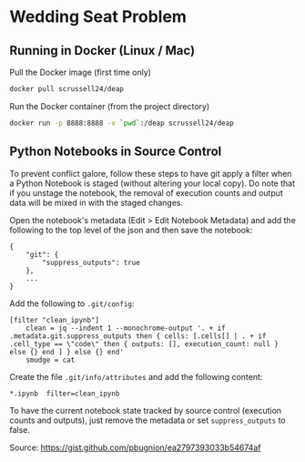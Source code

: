 # Wedding Seat Problem

## Running in Docker (Linux / Mac)

Pull the Docker image (first time only)
```bash
docker pull scrussell24/deap
```

Run the Docker container (from the project directory)
```bash
docker run -p 8888:8888 -v `pwd`:/deap scrussell24/deap
```

## Python Notebooks in Source Control

To prevent conflict galore, follow these steps to have git apply a filter when a Python Notebook is staged (without altering your local copy). Do note that if you unstage the notebook, the removal of execution counts and output data will be mixed in with the staged changes.

Open the notebook's metadata (Edit > Edit Notebook Metadata) and add the following to the top level of the json and then save the notebook:

```
{
    "git": {
        "suppress_outputs": true
    },
    ...
}
```

Add the following to `.git/config`:

```
[filter "clean_ipynb"]
    clean = jq --indent 1 --monochrome-output '. + if .metadata.git.suppress_outputs then { cells: [.cells[] | . + if .cell_type == \"code\" then { outputs: [], execution_count: null } else {} end ] } else {} end'
    smudge = cat
```

Create the file `.git/info/attributes` and add the following content:

```
*.ipynb  filter=clean_ipynb
```

To have the current notebook state tracked by source control (execution counts and outputs), just remove the metadata or set `suppress_outputs` to false.

Source: https://gist.github.com/pbugnion/ea2797393033b54674af
